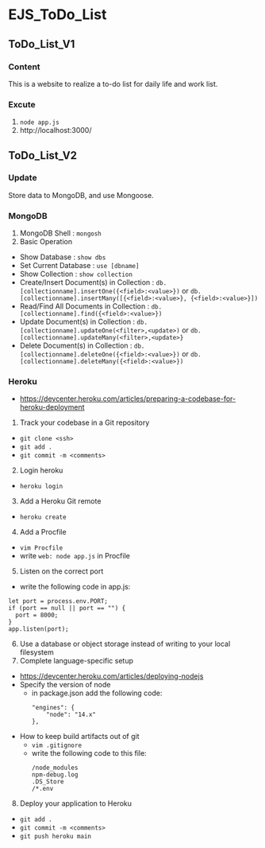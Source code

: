 # EJS_ToDo_List

## ToDo_List_V1
### Content
This is a website to realize a to-do list for daily life and work list.

### Excute
1. `node app.js`
2. http://localhost:3000/

## ToDo_List_V2
### Update
Store data to MongoDB, and use Mongoose.

### MongoDB
1. MongoDB Shell : `mongosh`
2. Basic Operation
* Show Database : `show dbs`
* Set Current Database : `use [dbname]`
* Show Collection : `show collection`
* Create/Insert Document(s) in Collection : `db.[collectionname].insertOne({<field>:<value>})` or `db.[collectionname].insertMany([{<field>:<value>}, {<field>:<value>}])`
* Read/Find All Documents in Collection : `db.[collectionname].find({<field>:<value>})`
* Update Document(s) in Collection : `db.[collectionname].updateOne(<filter>,<update>)` or `db.[collectionname].updateMany(<filter>,<update>}`
* Delete Document(s) in Collection : `db.[collectionname].deleteOne({<field>:<value>})` or `db.[collectionname].deleteMany({<field>:<value>})`

### Heroku
* https://devcenter.heroku.com/articles/preparing-a-codebase-for-heroku-deployment
1. Track your codebase in a Git repository
* `git clone <ssh>`
* `git add .`
* `git commit -m <comments>`
2. Login heroku
* `heroku login`
3. Add a Heroku Git remote
* `heroku create`
4. Add a Procfile
* `vim Procfile`
* write `web: node app.js` in Procfile
5. Listen on the correct port
* write the following code in app.js:
```
let port = process.env.PORT;
if (port == null || port == "") {
  port = 8000;
}
app.listen(port);
```
6. Use a database or object storage instead of writing to your local filesystem
7. Complete language-specific setup
* https://devcenter.heroku.com/articles/deploying-nodejs
* Specify the version of node
    * in package.json add the following code:
      ```
      "engines": {
          "node": "14.x"
      },
      ```
* How to keep build artifacts out of git
    * `vim .gitignore`
    * write the following code to this file:
        ```
        /node_modules
        npm-debug.log
        .DS_Store
        /*.env
        ```
8. Deploy your application to Heroku
* `git add .`
* `git commit -m <comments>`
* `git push heroku main`




